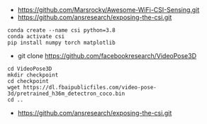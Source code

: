 ##

- https://github.com/Marsrocky/Awesome-WiFi-CSI-Sensing.git
- https://github.com/ansresearch/exposing-the-csi.git
```
conda create --name csi python=3.8
conda activate csi
pip install numpy torch matplotlib
```
- git clone https://github.com/facebookresearch/VideoPose3D
```
cd VideoPose3D
mkdir checkpoint
cd checkpoint
wget https://dl.fbaipublicfiles.com/video-pose-3d/pretrained_h36m_detectron_coco.bin
cd ..
```
- https://github.com/ansresearch/exposing-the-csi.git

